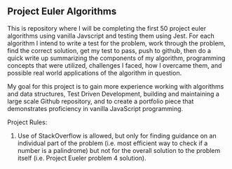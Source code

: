 ## Project Euler Algorithms 
This is repository where I will be completing the first 50 project euler algorithms using vanilla Javscript and testing them using Jest. For each algorithm I intend to write a test for the problem, work through the problem, find the correct solution, get my test to pass, push to github, then do a quick write up summarizing the components of my algorithm, programming concepts that were utilized, challenges I faced, how I overcame them, and possible real world applications of the algorithm in question. 

My goal for this project is to gain more experience working with algorithms and data structures, Test Driven Development, building and maintaining a large scale Github repository, and to create a portfolio piece that demonstrates proficiency in vanilla JavaScript programming.

Project Rules:
1. Use of StackOverflow is allowed, but only for finding guidance on an individual part of the problem (i.e. most efficient way to check if a number is a palindrome) but not for the overall solution to the problem itself (i.e. Project Eueler problem 4 solution).


